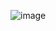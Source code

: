 ![image](https://user-images.githubusercontent.com/53831476/160264490-e7ef550e-9739-4316-a454-4f55a3e15fac.png)
